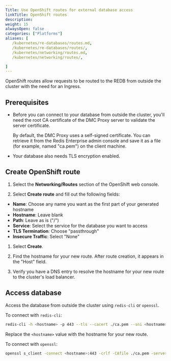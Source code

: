 ```yaml
---
Title: Use OpenShift routes for external database access
linkTitle: OpenShift routes
description:  
weight: 15
alwaysOpen: false
categories: ["Platforms"]
aliases: [
   /kubernetes/re-databases/routes.md,
   /kubernetes/re-databases/routes/,
   /kubernetes/networking/routes.md,
   /kubernetes/networking/routes/,

]
---
```


OpenShift routes allow requests to be routed to the REDB from outside the cluster with the need for an Ingress.

## Prerequisites

- Before you can connect to your database from outside the cluster, you'll need the root CA certificate of the DMC Proxy server to validate the server certificate.

  By default, the DMC Proxy uses a self-signed certificate.  You can retrieve it from the Redis Enterprise admin console and save it as a file (for example, named "ca.pem") on the client machine.

- Your database also needs TLS encryption enabled.

## Create OpenShift route

1. Select the **Networking/Routes** section of the OpenShift web console.

1. Select **Create route** and fill out the following fields:

  - **Name**: Choose any name you want as the first part of your generated hostname
  - **Hostname**: Leave blank
  - **Path**: Leave as is ("/")
  - **Service**: Select the service for the database you want to access
  - **TLS Termination**: Choose "passthrough"
  - **Insecure Traffic**: Select "None"

1. Select **Create**.

1. Find the hostname for your new route. After route creation, it appears in the "Host" field.

1. Verify you have a DNS entry to resolve the hostname for your new route to the cluster's load balancer.

## Access database

Access the database from outside the cluster using `redis-cli` or `openssl`.

To connect with `redis-cli`:
  
  ```sh
  redis-cli -h <hostname> -p 443 --tls --cacert ./ca.pem --sni <hostname>
  ```

Replace the `<hostname>` value with the hostname for your new route.

To connect with `openssl`:

  ```sh
  openssl s_client -connect <hostname>:443 -crlf -CAfile ./ca.pem -servername <hostname>
  ```